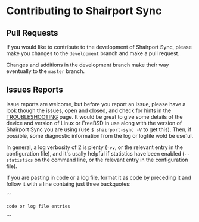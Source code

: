 
Contributing to Shairport Sync
====

Pull Requests
----
If you would like to contribute to the development of Shairport Sync, please make you changes to the `development` branch and make a pull request.

Changes and additions in the development branch make their way eventually to the `master` branch.

Issues Reports
----
Issue reports are welcome, but before you report an issue, please have a look though the issues, open and closed, and check for hints in the [TROUBLESHOOTING](TROUBLESHOOTING.md) page. It would be great to give some details of the device and version of Linux or FreeBSD in use along with the version of Shairport Sync you are using (use `$ shairport-sync -V` to get this). Then, if possible, some diagnostic information from the log or logfile wold be useful.

In general, a log verbosity of 2 is plenty (`-vv`, or the relevant entry in the configuration file), and it's usally helpful if statistics have been enabled (`--statistics` on the command line, or the relevant entry in the configuration file).

If you are pasting in code or a log file, format it as code by preceding it and follow it with a line containg just three backquotes: 

\`\`\`
```
code or log file entries
```
\`\`\`

